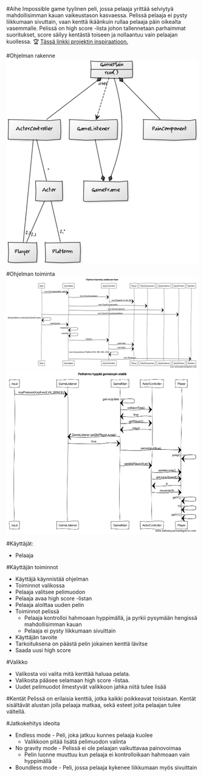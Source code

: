 #Aihe
Impossible game tyylinen peli, jossa pelaaja yrittää selviytyä mahdollisimman kauan vaikeustason kasvaessa.
Pelissä pelaaja ei pysty liikkumaan sivuttain, vaan kenttä ikäänkuin rullaa pelaaja päin oikealta vasemmalle.
Pelissä on high score -lista johon tallennetaan parhaimmat suoritukset, score säilyy kentästä toiseen 
ja nollaantuu vain pelaajan kuollessa. :trophy:
[Tässä linkki projektin inspiraatioon.](http://impossiblegame.org/the-impossible-game/)

#Ohjelman rakenne
![Luokkakaavio](kaaviot/luokkakaavio1.png)

#Ohjelman toiminta
![Ohjelman käynnistämisen sekvenssikaavio](kaaviot/sekvenssikaavio2.png)
![Pelihahmon hyppäämisen sekvenssikaavio](kaaviot/sekvenssikaavio1.png)

#Käyttäjät: 
* Pelaaja

#Käyttäjän toiminnot
* Käyttäjä käynnistää ohjelman
* Toiminnot valikossa
 * Pelaaja valitsee pelimuodon
 * Pelaaja avaa high score -listan
 * Pelaaja aloittaa uuden pelin
* Toiminnot pelissä
  * Pelaaja kontrolloi hahmoaan hyppimällä, ja pyrkii pysymään hengissä mahdollisimman kauan
  * Pelaaja ei pysty liikkumaan sivuittain
* Käyttäjän tavoite
 * Tarkoituksena on päästä pelin jokainen kenttä lävitse
 * Saada uusi high score

#Valikko
* Valikosta voi valita mitä kenttää haluaa pelata.
* Valikosta pääsee selamaan high score -listaa.
* Uudet pelimuodot ilmestyvät valikkoon jahka niitä tulee lisää

#Kentät
Pelissä on erilaisia kenttiä, jotka kaikki poikkeavat toisistaan.
Kentät sisältävät alustan jolla pelaaja matkaa, sekä esteet joita pelaajan tulee vältellä.

#Jatkokehitys ideoita
* Endless mode - Peli, joka jatkuu kunnes pelaaja kuolee
  * Valikkoon pitää lisätä pelimuodon valinta
* No gravity mode - Pelissä ei ole pelaajan vaikuttavaa painovoimaa
  * Pelin luonne muuttuu kun pelaaja ei kontrolloikaan hahmoaan vain hyppimällä
* Boundless mode - Peli, jossa pelaaja kykenee liikkumaan myös sivuittain
